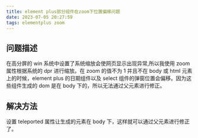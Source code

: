 ```yaml
---
title: element plus部分组件在zoom下位置偏移问题
date: 2023-07-05 20:27:59
tags: elementplus zoom
---
```


## 问题描述

在高分屏的 win 系统中设置了系统缩放会使网页显示出现异常,所以我使用 zoom 属性根据系统的 dpr 进行缩放。在 zoom 的值不为 1 并且不在 body 或 html 元素上的时候，element plus 的日期组件以及 select 组件的弹窗位置会偏移。因为这些组件生成的 dom 是在 body 下的，所以无法通过父元素进行修正。

## 解决方法

设置 teleported 属性让生成的元素在 body 下，这样就可以通过父元素进行修正了。
